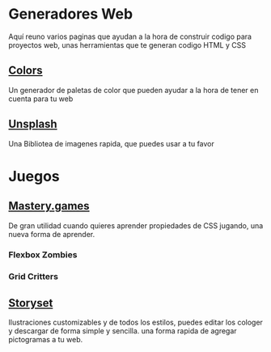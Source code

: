 
# Generadores Web
Aquí reuno varios paginas que ayudan a la hora de construir codigo para proyectos web, unas herramientas que te generan codigo HTML y CSS

## <a href="https://coolors.co/">Colors</a>
Un generador de paletas de color que pueden ayudar a la hora de tener en cuenta para tu web

## <a href="https://unsplash.com/es">Unsplash</a>
Una Bibliotea de imagenes rapida, que puedes usar a tu favor

# Juegos

## <a href="https://mastery.games/">Mastery.games</a>
De gran utilidad cuando quieres aprender propiedades de CSS jugando, una nueva forma de aprender.
### Flexbox Zombies
### Grid Critters

## <a href="https://storyset.com/">Storyset</a>
Ilustraciones customizables y de todos los estilos, puedes editar los cologer y descargar de forma simple y sencilla. una forma rapida de agregar pictogramas a tu web.
